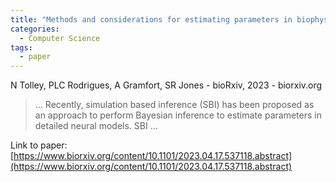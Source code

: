```yaml
---
title: "Methods and considerations for estimating parameters in biophysically detailed neural models with simulation based inference"
categories:
  - Computer Science
tags:
  - paper
---
```

N Tolley, PLC Rodrigues, A Gramfort, SR Jones - bioRxiv, 2023 - biorxiv.org



>… Recently, simulation based inference (SBI) has been proposed as an approach to perform Bayesian inference to estimate parameters in detailed neural models. SBI …

Link to paper: [https://www.biorxiv.org/content/10.1101/2023.04.17.537118.abstract](https://www.biorxiv.org/content/10.1101/2023.04.17.537118.abstract)
